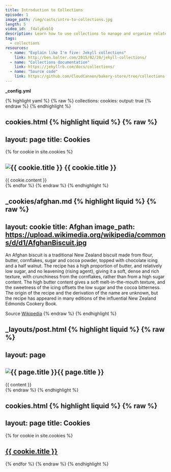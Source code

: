 ```yaml
---
title: Introduction to Collections
episode: 1
image_path: /img/casts/intro-to-collections.jpg
length: 5
video_id: _f4aly6xblQ
description: Learn how to use collections to manage and organize related content.
tags:
  - collections
resources:
  - name: "Explain like I'm five: Jekyll collections"
    link: http://ben.balter.com/2015/02/20/jekyll-collections/
  - name: "Collections documentation"
    link: https://jekyllrb.com/docs/collections/
  - name: "Source code"
    link: https://github.com/CloudCannon/bakery-store/tree/collections
---
```


**_config.yml**

{% highlight yaml %}
{% raw %}
collections:
  cookies:
    output: true
{% endraw %}
{% endhighlight %}

**cookies.html**
{% highlight liquid %}
{% raw %}
---
layout: page
title: Cookies
---
{% for cookie in site.cookies %}
  <div class="cookie">
    <h2>
      <img src="{{ cookie.image_path }}" alt="{{ cookie.title }}">
      {{ cookie.title }}
    </h2>
    {{ cookie.content }}
  </div>
{% endfor %}
{% endraw %}
{% endhighlight %}

**_cookies/afghan.md**
{% highlight liquid %}
{% raw %}
---
layout: cookie
title: Afghan
image_path: https://upload.wikimedia.org/wikipedia/commons/d/d1/AfghanBiscuit.jpg
---
An Afghan biscuit is a traditional New Zealand biscuit made from flour, butter, cornflakes, sugar and cocoa powder, topped with chocolate icing and a half walnut. The recipe has a high proportion of butter, and relatively low sugar, and no leavening (rising agent), giving it a soft, dense and rich texture, with crunchiness from the cornflakes, rather than from a high sugar content. The high butter content gives a soft melt-in-the-mouth texture, and the sweetness of the icing offsets the low sugar and the cocoa bitterness. The origin of the recipe and the derivation of the name are unknown, but the recipe has appeared in many editions of the influential New Zealand Edmonds Cookery Book.

Source [Wikipedia](https://en.wikipedia.org/wiki/Afghan_biscuit)
{% endraw %}
{% endhighlight %}

**_layouts/post.html**
{% highlight liquid %}
{% raw %}
---
layout: page
---
<div class="cookie">
  <h2><img src="{{ page.image_path }}" alt="{{ page.title }}" />{{ page.title }}</h2>

  <div class="blog-post spacing">
    {{ content }}
  </div>
</div>
{% endraw %}
{% endhighlight %}

**cookies.html**
{% highlight liquid %}
{% raw %}
---
layout: page
title: Cookies
---
{% for cookie in site.cookies %}
<div class="cookie">
  <h2><a href="{{ cookie.url }}">{{ cookie.title }}</a></h2>
</div>
{% endfor %}
{% endraw %}
{% endhighlight %}
